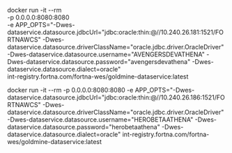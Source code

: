 docker run -it --rm \
-p 0.0.0.0:8080:8080 \
-e APP_OPTS="-Dwes-dataservice.datasource.jdbcUrl="jdbc:oracle:thin:@//10.240.26.181:1521/FORTNAWCS" -Dwes-dataservice.datasource.driverClassName="oracle.jdbc.driver.OracleDriver" -Dwes-dataservice.datasource.username="AVENGERSDEVATHENA" -Dwes-dataservice.datasource.password="avengersdevathena" -Dwes-dataservice.datasource.dialect=oracle" \
 int-registry.fortna.com/fortna-wes/goldmine-dataservice:latest





docker run -it --rm -p 0.0.0.0:8080:8080 -e APP_OPTS="-Dwes-dataservice.datasource.jdbcUrl="jdbc:oracle:thin:@//10.240.26.186:1521/FORTNAWCS" -Dwes-dataservice.datasource.driverClassName="oracle.jdbc.driver.OracleDriver" -Dwes-dataservice.datasource.username="HEROBETAATHENA" -Dwes-dataservice.datasource.password="herobetaathena" -Dwes-dataservice.datasource.dialect=oracle"  int-registry.fortna.com/fortna-wes/goldmine-dataservice:latest